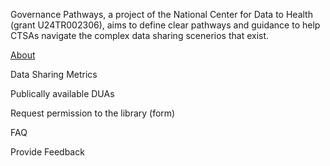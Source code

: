Governance Pathways, a project of the National Center for Data to Health (grant U24TR002306), aims to define clear pathways and guidance to help CTSAs navigate the complex data sharing scenerios that exist. 

[About](docs/pages/about.md)

Data Sharing Metrics

Publically available DUAs

Request permission to the library (form)

FAQ

Provide Feedback
